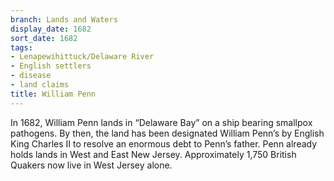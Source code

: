 ```yaml
---
branch: Lands and Waters
display_date: 1682
sort_date: 1682
tags:
- Lenapewihittuck/Delaware River
- English settlers
- disease
- land claims
title: William Penn
---
```


In 1682, William Penn lands in “Delaware Bay” on a ship bearing smallpox pathogens. By then, the land has been designated William Penn’s by English King Charles II to resolve an enormous debt to Penn’s father. Penn already holds lands in West and East New Jersey. Approximately 1,750 British Quakers now live in West Jersey alone.